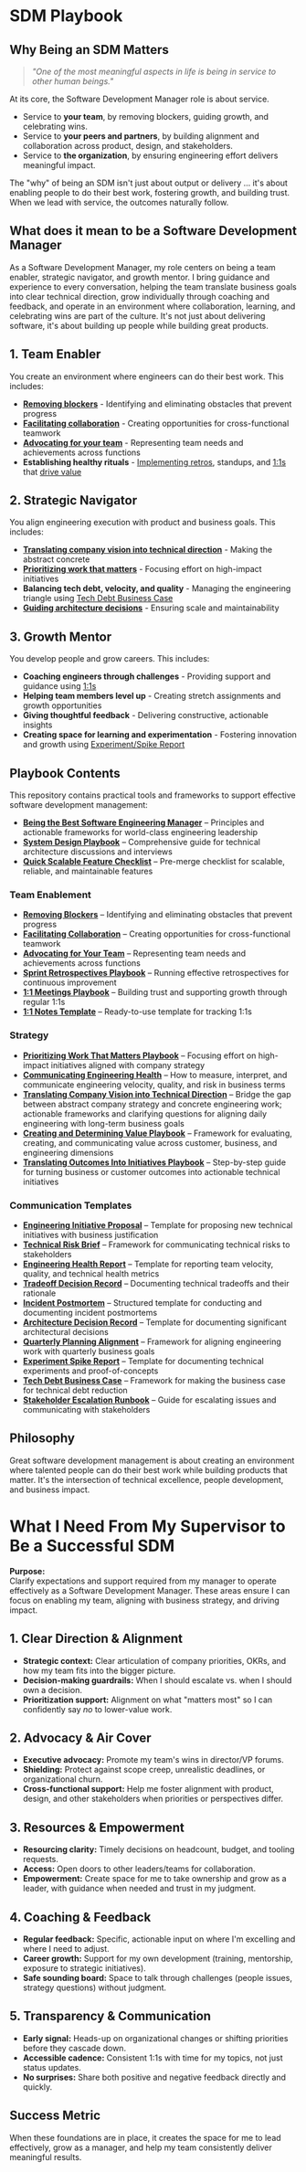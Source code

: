 # SDM Playbook

## Why Being an SDM Matters

> *"One of the most meaningful aspects in life is being in service to other human beings."*

At its core, the Software Development Manager role is about service.  
- Service to **your team**, by removing blockers, guiding growth, and celebrating wins.  
- Service to **your peers and partners**, by building alignment and collaboration across product, design, and stakeholders.  
- Service to **the organization**, by ensuring engineering effort delivers meaningful impact.  

The "why" of being an SDM isn't just about output or delivery ... it's about enabling people to do their best work, fostering growth, and building trust. When we lead with service, the outcomes naturally follow.

## What does it mean to be a Software Development Manager

As a Software Development Manager, my role centers on being a team enabler, strategic navigator, and growth mentor. I bring guidance and experience to every conversation, helping the team translate business goals into clear technical direction, grow individually through coaching and feedback, and operate in an environment where collaboration, learning, and celebrating wins are part of the culture. It's not just about delivering software, it's about building up people while building great products.

## 1. Team Enabler

You create an environment where engineers can do their best work. This includes:

* **[Removing blockers](./team-enablement/remove-blockers.md)** - Identifying and eliminating obstacles that prevent progress
* **[Facilitating collaboration](./team-enablement/facilitate-collaboration.md)** - Creating opportunities for cross-functional teamwork
* **[Advocating for your team](./team-enablement/advocating.md)** - Representing team needs and achievements across functions
* **Establishing healthy rituals** - [Implementing retros](./team-enablement/retros.md), standups, and [1:1s](/team-enablement/1-on-1.md) that [drive value](./strategy/determine-value.md)

## 2. Strategic Navigator

You align engineering execution with product and business goals. This includes:

* **[Translating company vision into technical direction](./strategy/vision-to-direction.md)** - Making the abstract concrete
* **[Prioritizing work that matters](./strategy/README.md)** - Focusing effort on high-impact initiatives
* **Balancing tech debt, velocity, and quality** - Managing the engineering triangle using [Tech Debt Business Case](./communication-templates/09-tech-debt-business-case.md)
* **[Guiding architecture decisions](/systemdesign/system-design.md)** - Ensuring scale and maintainability

## 3. Growth Mentor

You develop people and grow careers. This includes:

* **Coaching engineers through challenges** - Providing support and guidance using [1:1s](./team-enablement/1-on-1.md)
* **Helping team members level up** - Creating stretch assignments and growth opportunities
* **Giving thoughtful feedback** - Delivering constructive, actionable insights
* **Creating space for learning and experimentation** - Fostering innovation and growth using [Experiment/Spike Report](./communication-templates/08-experiment-spike-report.md)

## Playbook Contents

This repository contains practical tools and frameworks to support effective software development management:

- **[Being the Best Software Engineering Manager](./being-the-best.md)** – Principles and actionable frameworks for world-class engineering leadership
- **[System Design Playbook](./systemdesign/system-design.md)** – Comprehensive guide for technical architecture discussions and interviews
- **[Quick Scalable Feature Checklist](./systemdesign/quick-sd-checklist.md)** – Pre-merge checklist for scalable, reliable, and maintainable features

### Team Enablement
- **[Removing Blockers](./team-enablement/remove-blockers.md)** – Identifying and eliminating obstacles that prevent progress
- **[Facilitating Collaboration](./team-enablement/facilitate-collaboration.md)** – Creating opportunities for cross-functional teamwork
- **[Advocating for Your Team](./team-enablement/advocating.md)** – Representing team needs and achievements across functions
- **[Sprint Retrospectives Playbook](./team-enablement/retros.md)** – Running effective retrospectives for continuous improvement
- **[1:1 Meetings Playbook](./team-enablement/1-on-1.md)** – Building trust and supporting growth through regular 1:1s
- **[1:1 Notes Template](./team-enablement/1-on-1-template.md)** – Ready-to-use template for tracking 1:1s

### Strategy
- **[Prioritizing Work That Matters Playbook](./strategy/README.md)** – Focusing effort on high-impact initiatives aligned with company strategy
- **[Communicating Engineering Health](./strategy/engineering-health.md)** – How to measure, interpret, and communicate engineering velocity, quality, and risk in business terms
- **[Translating Company Vision into Technical Direction](./strategy/vision-to-direction.md)** – Bridge the gap between abstract company strategy and concrete engineering work; actionable frameworks and clarifying questions for aligning daily engineering with long-term business goals
- **[Creating and Determining Value Playbook](./strategy/determine-value.md)** – Framework for evaluating, creating, and communicating value across customer, business, and engineering dimensions
- **[Translating Outcomes Into Initiatives Playbook](./strategy/outcomes-to-initiatives.md)** – Step-by-step guide for turning business or customer outcomes into actionable technical initiatives

### Communication Templates
- **[Engineering Initiative Proposal](./communication-templates/01-engineering-initiative-proposal.md)** – Template for proposing new technical initiatives with business justification
- **[Technical Risk Brief](./communication-templates/02-technical-risk-brief.md)** – Framework for communicating technical risks to stakeholders
- **[Engineering Health Report](./communication-templates/03-engineering-health-report.md)** – Template for reporting team velocity, quality, and technical health metrics
- **[Tradeoff Decision Record](./communication-templates/04-tradeoff-decision-record.md)** – Documenting technical tradeoffs and their rationale
- **[Incident Postmortem](./communication-templates/05-incident-postmortem.md)** – Structured template for conducting and documenting incident postmortems
- **[Architecture Decision Record](./communication-templates/06-architecture-decision-record.md)** – Template for documenting significant architectural decisions
- **[Quarterly Planning Alignment](./communication-templates/07-quarterly-planning-alignment.md)** – Framework for aligning engineering work with quarterly business goals
- **[Experiment Spike Report](./communication-templates/08-experiment-spike-report.md)** – Template for documenting technical experiments and proof-of-concepts
- **[Tech Debt Business Case](./communication-templates/09-tech-debt-business-case.md)** – Framework for making the business case for technical debt reduction
- **[Stakeholder Escalation Runbook](./communication-templates/10-stakeholder-escalation-runbook.md)** – Guide for escalating issues and communicating with stakeholders

## Philosophy

Great software development management is about creating an environment where talented people can do their best work while building products that matter. It's the intersection of technical excellence, people development, and business impact.

# What I Need From My Supervisor to Be a Successful SDM

**Purpose:**  
Clarify expectations and support required from my manager to operate effectively as a Software Development Manager. These areas ensure I can focus on enabling my team, aligning with business strategy, and driving impact.

## 1. Clear Direction & Alignment
- **Strategic context:** Clear articulation of company priorities, OKRs, and how my team fits into the bigger picture.  
- **Decision-making guardrails:** When I should escalate vs. when I should own a decision.  
- **Prioritization support:** Alignment on what "matters most" so I can confidently say *no* to lower-value work.  

## 2. Advocacy & Air Cover
- **Executive advocacy:** Promote my team's wins in director/VP forums.  
- **Shielding:** Protect against scope creep, unrealistic deadlines, or organizational churn.  
- **Cross-functional support:** Help me foster alignment with product, design, and other stakeholders when priorities or perspectives differ. 

## 3. Resources & Empowerment
- **Resourcing clarity:** Timely decisions on headcount, budget, and tooling requests.  
- **Access:** Open doors to other leaders/teams for collaboration.  
- **Empowerment:** Create space for me to take ownership and grow as a leader, with guidance when needed and trust in my judgment.  

## 4. Coaching & Feedback
- **Regular feedback:** Specific, actionable input on where I'm excelling and where I need to adjust.  
- **Career growth:** Support for my own development (training, mentorship, exposure to strategic initiatives).  
- **Safe sounding board:** Space to talk through challenges (people issues, strategy questions) without judgment.  

## 5. Transparency & Communication
- **Early signal:** Heads-up on organizational changes or shifting priorities before they cascade down.  
- **Accessible cadence:** Consistent 1:1s with time for my topics, not just status updates.  
- **No surprises:** Share both positive and negative feedback directly and quickly.  

## Success Metric
When these foundations are in place, it creates the space for me to lead effectively, grow as a manager, and help my team consistently deliver meaningful results.